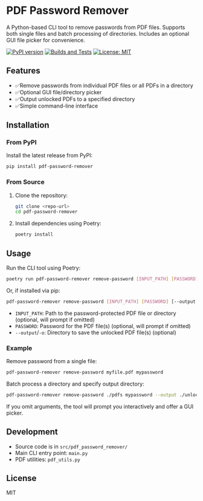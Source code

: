 # PDF Password Remover

A Python-based CLI tool to remove passwords from PDF files. Supports both single files and batch processing of directories. Includes an optional GUI file picker for convenience.

[![PyPI version](https://badge.fury.io/py/pdf-password-remover.svg)](https://badge.fury.io/py/pdf-password-remover)
[![Builds and Tests](https://github.com/thecasualdev17/pdf-password-remover/actions/workflows/build-test.yml/badge.svg)](https://github.com/thecasualdev17/pdf-password-remover/actions/workflows/build-test.yml)
[![License: MIT](https://img.shields.io/badge/License-MIT-yellow.svg)](LICENSE)

## Features
- ✅Remove passwords from individual PDF files or all PDFs in a directory
- ✅Optional GUI file/directory picker
- ✅Output unlocked PDFs to a specified directory
- ✅Simple command-line interface

## Installation

### From PyPI

Install the latest release from PyPI:
```sh
pip install pdf-password-remover
```

### From Source

1. Clone the repository:
   ```sh
   git clone <repo-url>
   cd pdf-password-remover
   ```
2. Install dependencies using Poetry:
   ```sh
   poetry install
   ```

## Usage

Run the CLI tool using Poetry:

```sh
poetry run pdf-password-remover remove-password [INPUT_PATH] [PASSWORD] [--output OUTPUT_DIR]
```

Or, if installed via pip:

```sh
pdf-password-remover remove-password [INPUT_PATH] [PASSWORD] [--output OUTPUT_DIR]
```

- `INPUT_PATH`: Path to the password-protected PDF file or directory (optional, will prompt if omitted)
- `PASSWORD`: Password for the PDF file(s) (optional, will prompt if omitted)
- `--output`/`-o`: Directory to save the unlocked PDF file(s) (optional)

### Example

Remove password from a single file:
```sh
pdf-password-remover remove-password myfile.pdf mypassword
```

Batch process a directory and specify output directory:
```sh
pdf-password-remover remove-password ./pdfs mypassword --output ./unlocked
```

If you omit arguments, the tool will prompt you interactively and offer a GUI picker.

## Development

- Source code is in `src/pdf_password_remover/`
- Main CLI entry point: `main.py`
- PDF utilities: `pdf_utils.py`

## License
MIT

